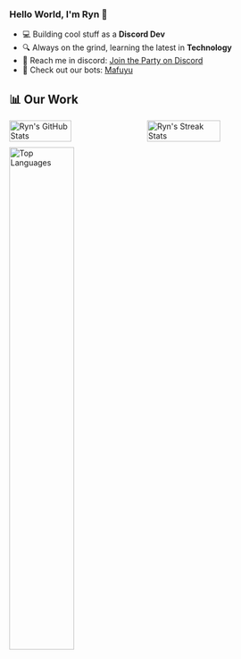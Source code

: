 ### Hello World, I'm Ryn 👋

- 💻 Building cool stuff as a **Discord Dev**
- 🔍 Always on the grind, learning the latest in **Technology**
- 💬 Reach me in discord: [Join the Party on Discord](https://discord.gg/motionime)
- 🤖 Check out our bots: [Mafuyu](https://top.gg/bot/1150708264607170571)

## 📊 Our Work

<div style="display: flex; justify-content: space-between;">
  <img src="https://github-readme-stats.vercel.app/api?username=ferrenza&show_icons=true&theme=dark&count_private=true" alt="Ryn's GitHub Stats" style="width: 47%; height: auto;" />
  <img src="https://github-readme-streak-stats.herokuapp.com/?user=ferrenza&theme=dark" alt="Ryn's Streak Stats" style="width: 51%; height: auto;" />
</div>

<div style="margin-top: 10px;">
  <img src="https://github-readme-stats.vercel.app/api/top-langs/?username=ferrenza&layout=compact&theme=dark" alt="Top Languages" style="width: 48%;" />
</div>
